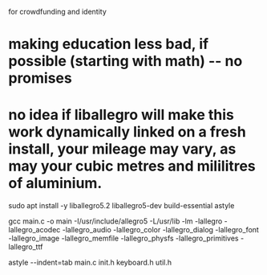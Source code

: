 for crowdfunding and identity

# making education less bad, if possible (starting with math) -- no promises

# no idea if liballegro will make this work dynamically linked on a fresh install, your mileage may vary, as may your cubic metres and mililitres of aluminium.
sudo apt install -y liballegro5.2 liballegro5-dev build-essential astyle

gcc main.c -o main -I/usr/include/allegro5 -L/usr/lib -lm -lallegro -lallegro_acodec -lallegro_audio -lallegro_color -lallegro_dialog -lallegro_font -lallegro_image -lallegro_memfile -lallegro_physfs -lallegro_primitives -lallegro_ttf

astyle --indent=tab main.c init.h keyboard.h util.h

